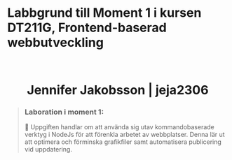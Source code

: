# Labbgrund till Moment 1 i kursen DT211G, Frontend-baserad webbutveckling
<br>
<h1 align="center">
  Jennifer Jakobsson | jeja2306
</h1>

>### Laboration i moment 1:
>
>:radio_button: Uppgiften handlar om att använda sig utav kommandobaserade verktyg i NodeJs för att förenkla arbetet av
webbplatser. Denna lär ut att optimera och förminska grafikfiler samt automatisera publicering vid uppdatering.